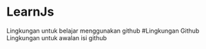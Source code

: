 # LearnJs
Lingkungan untuk belajar menggunakan github
#Lingkungan Github
Lingkungan untuk awalan isi github
<html>
